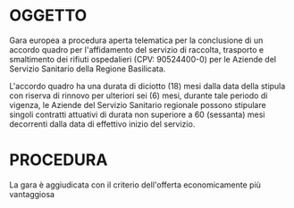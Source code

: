 # OGGETTO
Gara europea a procedura aperta telematica per la conclusione di un accordo quadro per l'affidamento del servizio di raccolta, trasporto e smaltimento dei rifiuti ospedalieri (CPV: 90524400-0) per le Aziende del Servizio Sanitario della Regione Basilicata.

L'accordo quadro ha una durata di diciotto (18) mesi dalla data della stipula con riserva di rinnovo per ulteriori sei (6) mesi, durante tale periodo di vigenza, le Aziende del Servizio Sanitario regionale possono stipulare singoli contratti attuativi di durata non superiore a 60 (sessanta) mesi decorrenti dalla data di effettivo inizio del servizio.

# PROCEDURA
La gara è aggiudicata con il criterio dell'offerta economicamente più vantaggiosa

